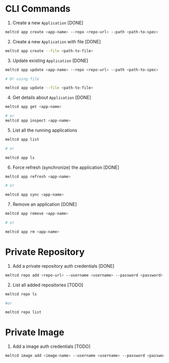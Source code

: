# CLI Commands

1. Create a new `Application` [DONE]

```bash
meltcd app create <app-name> --repo <repo-url> --path <path-to-spec>
```

2. Create a new `Application` with file [DONE]

```bash
meltcd app create --file <path-to-file>
```

3. Update existing `Application` [DONE]

```bash
meltcd app update <app-name> --repo <repo-url> --path <path-to-spec>

# Or using file

meltcd app update --file <path-to-file>
```

4. Get details about `Application` [DONE]

```bash
meltcd app get <app-name>

# or
meltcd app inspect <app-name>
```

5. List all the running applications

```bash
meltcd app list

# or

meltcd app ls
```

6. Force refresh (synchronize) the application [DONE]

```bash
meltcd app refresh <app-name>

# or

meltcd app sync <app-name>
```

7. Remove an application [DONE]

```bash
meltcd app remove <app-name>

# or

meltcd app rm <app-name>
```

# Private Repository

1. Add a private repository auth credentials [DONE]

```bash
meltcd repo add <repo-url> --username <username> --password <password>
```

2. List all added repositories [TODO]

```bash
meltcd repo ls

#or

meltcd repo list
```

# Private Image

1. Add a image auth credentials [TODO]

```bash
meltcd image add <image-name> --username <username> --password <password>
```

